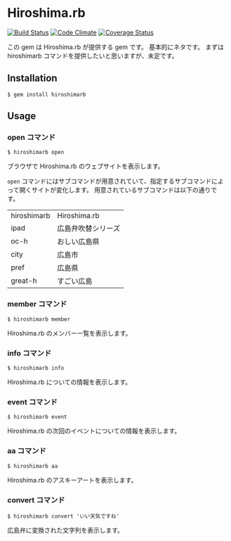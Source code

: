 # Hiroshima.rb

[![Build Status](https://secure.travis-ci.org/hiroshimarb/hiroshimarb-gem.png)](http://travis-ci.org/hiroshimarb/hiroshimarb-gem)
[![Code Climate](https://codeclimate.com/github/hiroshimarb/hiroshimarb-gem.png)](https://codeclimate.com/github/hiroshimarb/hiroshimarb-gem)
[![Coverage Status](https://coveralls.io/repos/hiroshimarb/hiroshimarb-gem/badge.png?branch=master)](https://coveralls.io/r/hiroshimarb/hiroshimarb-gem)


この gem は Hiroshima.rb が提供する gem です。
基本的にネタです。
まずは hiroshimarb コマンドを提供したいと思いますが、未定です。

## Installation

    $ gem install hiroshimarb

## Usage

### open コマンド

    $ hiroshimarb open

ブラウザで Hiroshima.rb のウェブサイトを表示します。

`open` コマンドにはサブコマンドが用意されていて、指定するサブコマンドによって開くサイトが変化します。
用意されているサブコマンドは以下の通りです。

<table>
    <tr>
        <td>hiroshimarb</td><td>Hiroshima.rb</td>
    </tr>
    <tr>
        <td>ipad</td><td>広島弁吹替シリーズ</td>
    </tr>
    <tr>
        <td>oc-h</td><td>おしい広島県</td>
    </tr>
    <tr>
        <td>city</td><td>広島市</td>
    </tr>
    <tr>
        <td>pref</td><td>広島県</td>
    </tr>
    <tr>
        <td>great-h</td><td>すごい広島</td>
    </tr>
</table>

### member コマンド

    $ hiroshimarb member

Hiroshima.rb のメンバー一覧を表示します。

### info コマンド

    $ hiroshimarb info

Hiroshima.rb についての情報を表示します。

### event コマンド

    $ hiroshimarb event

Hiroshima.rb の次回のイベントについての情報を表示します。

### aa コマンド

    $ hiroshimarb aa

Hiroshima.rb のアスキーアートを表示します。


### convert コマンド

    $ hiroshimarb convert 'いい天気ですね'

広島弁に変換された文字列を表示します。

